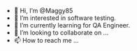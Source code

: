 - 👋 Hi, I’m @Maggy85
- 👀 I’m interested in software testing.
- 🌱 I’m currently learning for QA Engineer.
- 💞️ I’m looking to collaborate on ...
- 📫 How to reach me ...

<!---
Maggy85/Maggy85 is a ✨ special ✨ repository because its `README.md` (this file) appears on your GitHub profile.
You can click the Preview link to take a look at your changes.
--->
